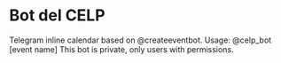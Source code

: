# Bot del CELP
Telegram inline calendar based on @createeventbot.
Usage: @celp_bot [event name]
This bot is private, only users with permissions.
